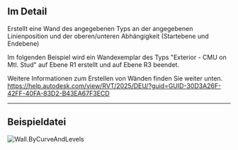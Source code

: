 ## Im Detail
Erstellt eine Wand des angegebenen Typs an der angegebenen Linienposition und der oberen/unteren Abhängigkeit (Startebene und Endebene)

Im folgenden Beispiel wird ein Wandexemplar des Typs "Exterior - CMU on Mtl. Stud" auf Ebene R1 erstellt und auf Ebene R3 beendet.

Weitere Informationen zum Erstellen von Wänden finden Sie weiter unten.
https://help.autodesk.com/view/RVT/2025/DEU/?guid=GUID-30D3A26F-42FF-40FA-83D2-B43EA67F3ECD
___
## Beispieldatei

![Wall.ByCurveAndLevels](./Revit.Elements.Wall.ByCurveAndLevels_img.jpg)
